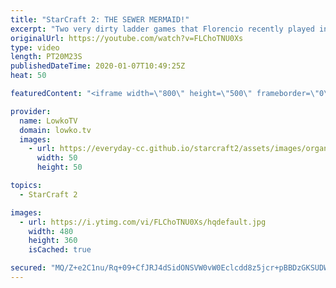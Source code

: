 ```yaml
---
title: "StarCraft 2: THE SEWER MERMAID!"
excerpt: "Two very dirty ladder games that Florencio recently played in StarCraft 2. In this video I cast two replays of Diamond League Terran versus Terran and Diamond League Terran versus Protoss. Florencio, also known as the Sewer Mermaid (nickname given to him by PiG), likes to go for strategies that nobody"
originalUrl: https://youtube.com/watch?v=FLChoTNU0Xs
type: video
length: PT20M23S
publishedDateTime: 2020-01-07T10:49:25Z
heat: 50

featuredContent: "<iframe width=\"800\" height=\"500\" frameborder=\"0\" src=\"https://www.youtube.com/embed/FLChoTNU0Xs\" allow=\"accelerometer; autoplay; encrypted-media; gyroscope; picture-in-picture\" allowfullscreen></iframe>"

provider:
  name: LowkoTV
  domain: lowko.tv
  images:
    - url: https://everyday-cc.github.io/starcraft2/assets/images/organizations/lowko.tv-50x50.jpg
      width: 50
      height: 50

topics:
  - StarCraft 2

images:
  - url: https://i.ytimg.com/vi/FLChoTNU0Xs/hqdefault.jpg
    width: 480
    height: 360
    isCached: true

secured: "MQ/Z+e2C1nu/Rq+09+CfJRJ4dSidONSVW0vW0Eclcdd8z5jcr+pBBDzGKSUDWp2Qcu4WGMQ6pEnNIUQ6CmeV9pvwNgWKBSUeDXWChp6oqVNaRvomyEBcUVP/yZhKVsaV2FyqI0WBeNfxEbLBxPuq6lKGPmcUhq015L6OJxhvkfJNkWXQhUZTkmrF0tGOaVVPQl0jMX9MEl2kZYwoHPv4BczARdfGr39XQxrgwPicty3HteRMpLGtD2t7GW3CBWeHXn07ve5zxFF2fQpFbM4DQ+nJhfiXp4e0g7xOR2A1CIRn6urPGoT2ECYREEHpjFBzRh4hCK7W3/bDbdCjloSdDz+mR06l/Ofji7XLCSzI/djNkqOYCL9YYbR++Aue4N2DDIvq/OH1m9EsGRiA8xFc07bFdjnEgWnWFjPNZ/Lmh9x57kfE5JUUZKTvc5QpR65C;7FmxyUvAgNLuf+4AUMZseA=="
---
```


